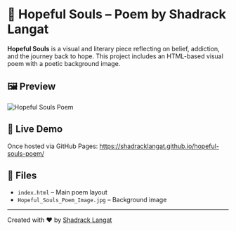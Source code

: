 # 🌟 Hopeful Souls – Poem by Shadrack Langat

**Hopeful Souls** is a visual and literary piece reflecting on belief, addiction, and the journey back to hope. This project includes an HTML-based visual poem with a poetic background image.

## 🖼️ Preview
![Hopeful Souls Poem](Hopeful_Souls_Poem_Image.jpg)

## 🔗 Live Demo
Once hosted via GitHub Pages:
https://shadracklangat.github.io/hopeful-souls-poem/

## 📄 Files
- `index.html` – Main poem layout
- `Hopeful_Souls_Poem_Image.jpg` – Background image

---

Created with ❤️ by [Shadrack Langat](https://github.com/chadthedog)
